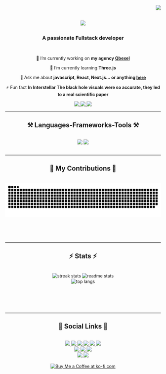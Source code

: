 <img align="right" src="https://visitor-badge.laobi.icu/badge?page_id=riad60.riad60" />

<h1 align="center">
    <img src="https://readme-typing-svg.herokuapp.com/?font=Righteous&size=35&center=true&vCenter=true&width=500&height=70&duration=3000&lines=Hi+There!+👋;+I'm+Riad+Khan;Or;MD+Samiul+Alam+Khan;" />
</h1>

<h3 align="center">A passionate Fullstack developer </h3>

<br/>

<div align="center">
 
 🔭 I’m currently working on **my agency [Qbexel](https://github.com/Qbexel60)**
 
 🌱 I’m currently learning **Three.js**

💬 Ask me about **javascript, React, Next.js... or anything [here](https://github.com/riad60/riad60/issues)**

⚡ Fun fact **In Interstellar The black hole visuals were so accurate, they led to a real scientific paper**

</div>
 
<div align="center"> 
  <a href="mailto:khanriad60@gmail.com">
    <img src="https://img.shields.io/badge/Gmail-333333?style=for-the-badge&logo=gmail&logoColor=red" />
  </a>
 <a href="https://qbexel.com" target="_blank">
     <img src="https://img.shields.io/badge/website-000000?style=for-the-badge&logo=About.me&logoColor=white" /> <!-- sqlite, safari, google-chrome are other good icon options -->
  </a>
  <a href="https://riad60.netlify.app" target="_blank">
     <img src="https://img.shields.io/badge/Portfolio-FF5722?style=for-the-badge&logo=todoist&logoColor=white" target="_blank" /> <!-- sqlite, safari, google-chrome are other good icon options -->
  </a>
</div>

 <hr/>
 
<h2 align="center">⚒️ Languages-Frameworks-Tools ⚒️</h2>
<br/>
<div align="center">
    <img src="https://skillicons.dev/icons?i=react,bootstrap,mui,html,css,vscode,github,figma,tailwind,git,vite" />
    <img src="https://skillicons.dev/icons?i=nodejs,python,javascript,typescript,express,firebase,mongodb,c,java,nextjs,mysql,flask" /><br>
</div>

<br/>
<hr/>

<div align="center">
  <h2>🐍 My Contributions 🐍</h2>
  <br>
  <img alt="snake eating my contributions" src="https://raw.githubusercontent.com/salesp07/salesp07/output/github-contribution-grid-snake.svg" />
  
  <br/><br/><br/>
</div>

<hr/>

<h2 align="center">⚡ Stats ⚡</h2>
<br>
<div align=center>
  <img width=390 src="https://github-readme-streak-stats-salesp07.vercel.app/?user=salesp07&count_private=true&theme=react&border_radius=10" alt="streak stats"/>
  <img width=390 src="https://github-readme-stats-salesp07.vercel.app/api?username=salesp07&count_private=true&show_icons=true&theme=react&rank_icon=github&border_radius=10" alt="readme stats" />
  <br/>
  <img width=325 align="center" src="https://github-readme-stats-salesp07.vercel.app/api/top-langs/?username=salesp07&hide=HTML&langs_count=8&layout=compact&theme=react&border_radius=10&size_weight=0.5&count_weight=0.5&exclude_repo=github-readme-stats" alt="top langs" />
</div>

<br/><br/>

<br/>

<hr/>
<h2 align="center">👋 Social Links 👋</h2>
<br/>
<div align="center"> 
   <a href="https://www.linkedin.com/in/md-samiul-alam-khan-a2441b239/" target="_blank">
    <img src="https://img.shields.io/badge/LinkedIn-0077B5?style=for-the-badge&logo=linkedin&logoColor=white" target="_blank" />
  </a>
  <a href="https://x.com/RiadKhan60">
    <img src="https://img.shields.io/badge/X-000000?style=for-the-badge&logo=x&logoColor=white" target="_blank" />
  </a>
   <a href="https://www.facebook.com/riadkhann.60" target="_blank">
    <img src="https://img.shields.io/badge/Facebook-1877F2?style=for-the-badge&logo=facebook&logoColor=white" target="_blank" />
   <a href="https://www.instagram.com/riad.khan60" target="_blank">
    <img src="https://img.shields.io/badge/Instagram-E4405F?style=for-the-badge&logo=instagram&logoColor=white" target="_blank" />
  </a>
   <a href="https://www.threads.net/@riad.khan60" target="_blank">
    <img src="https://img.shields.io/badge/Threads-000000?style=for-the-badge&logo=Threads&logoColor=white" target="_blank" />
  </a>
   <a href="https://www.quora.com/profile/Riad-Khan-5" target="_blank">
    <img src="https://img.shields.io/badge/Quora-%23B92B27.svg?&style=for-the-badge&logo=Quora&logoColor=white" target="_blank" />
  </a>
</div>

<div align="center"> 
   <a href="https://wa.link/7sle37">
    <img src="https://img.shields.io/badge/WhatsApp-25D366?style=for-the-badge&logo=whatsapp&logoColor=white" target="_blank" />
  </a>
   <a href="https://t.me/riad600">
    <img src="https://img.shields.io/badge/Telegram-2CA5E0?style=for-the-badge&logo=telegram&logoColor=white" target="_blank" />
  </a>
   <a href="https://discord.com/users/pew8629">
    <img src="https://img.shields.io/badge/Discord-5865F2?style=for-the-badge&logo=discord&logoColor=white" target="_blank" />
  </a>
</div>
<div align="center">
<a href="https://leetcode.com/u/riad60/">
    <img src="https://img.shields.io/badge/-LeetCode-FFA116?style=for-the-badge&logo=LeetCode&logoColor=black" target="_blank" />
  </a>
  <a href="https://github.com/riadkhan60">
    <img src="https://img.shields.io/badge/GitHub-100000?style=for-the-badge&logo=github&logoColor=white" target="_blank" />
  </a>
</div>

<br/>

<div align="center">
<a href='https://ko-fi.com/V7V4RAK9C' target='_blank'><img height='64' style='border:0px;height:64px;' src='https://storage.ko-fi.com/cdn/kofi1.png?v=3' border='0' alt='Buy Me a Coffee at ko-fi.com' /></a>
</div>

<br/>
